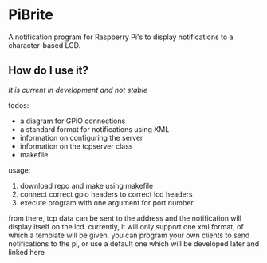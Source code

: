 # PiBrite
A notification program for Raspberry Pi's to display notifications to a character-based LCD.

## How do I use it?
*It is current in development and not stable*

todos:
- a diagram for GPIO connections
- a standard format for notifications using XML
- information on configuring the server
- information on the tcpserver class
- makefile

usage:
1) download repo and make using makefile
2) connect correct gpio headers to correct lcd headers
2) execute program with one argument for port number

from there, tcp data can be sent to the address and the notification will display itself on the lcd. currently, it will only support one xml format, of which a template will be given. you can program your own clients to send notifications to the pi, or use a default one which will be developed later and linked here
